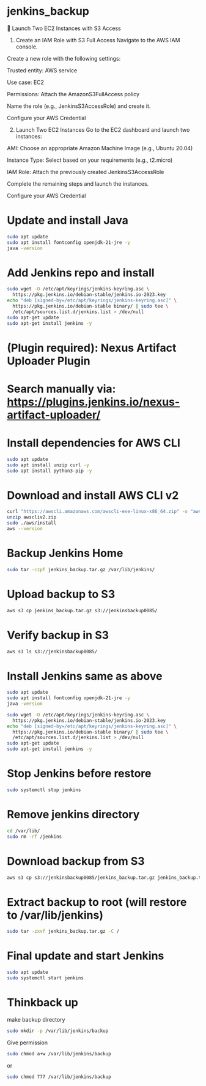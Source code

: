 # jenkins_backup

🚀 Launch Two EC2 Instances with S3 Access
1. Create an IAM Role with S3 Full Access
Navigate to the AWS IAM console.

Create a new role with the following settings:

Trusted entity: AWS service

Use case: EC2

Permissions: Attach the AmazonS3FullAccess policy

Name the role (e.g., JenkinsS3AccessRole) and create it.

Configure your AWS Credential

2. Launch Two EC2 Instances
Go to the EC2 dashboard and launch two instances:

AMI: Choose an appropriate Amazon Machine Image (e.g., Ubuntu 20.04)

Instance Type: Select based on your requirements (e.g., t2.micro)

IAM Role: Attach the previously created JenkinsS3AccessRole

Complete the remaining steps and launch the instances.

Configure your AWS Credential


# Update and install Java
```bash
sudo apt update
sudo apt install fontconfig openjdk-21-jre -y
java -version
```

# Add Jenkins repo and install
```bash
sudo wget -O /etc/apt/keyrings/jenkins-keyring.asc \
  https://pkg.jenkins.io/debian-stable/jenkins.io-2023.key
echo "deb [signed-by=/etc/apt/keyrings/jenkins-keyring.asc]" \
  https://pkg.jenkins.io/debian-stable binary/ | sudo tee \
  /etc/apt/sources.list.d/jenkins.list > /dev/null
sudo apt-get update
sudo apt-get install jenkins -y
```

# (Plugin required): Nexus Artifact Uploader Plugin
# Search manually via: https://plugins.jenkins.io/nexus-artifact-uploader/

# Install dependencies for AWS CLI
```bash
sudo apt update
sudo apt install unzip curl -y
sudo apt install python3-pip -y
```
# Download and install AWS CLI v2
```bash
curl "https://awscli.amazonaws.com/awscli-exe-linux-x86_64.zip" -o "awscliv2.zip"
unzip awscliv2.zip
sudo ./aws/install
aws --version
```
# Backup Jenkins Home
```bash
sudo tar -czpf jenkins_backup.tar.gz /var/lib/jenkins/
```
# Upload backup to S3
```bash
aws s3 cp jenkins_backup.tar.gz s3://jenkinsbackup0085/
```
# Verify backup in S3
```bash
aws s3 ls s3://jenkinsbackup0085/
```

# Install Jenkins same as above
```bash
sudo apt update
sudo apt install fontconfig openjdk-21-jre -y
java -version
```

```bash
sudo wget -O /etc/apt/keyrings/jenkins-keyring.asc \
  https://pkg.jenkins.io/debian-stable/jenkins.io-2023.key
echo "deb [signed-by=/etc/apt/keyrings/jenkins-keyring.asc]" \
  https://pkg.jenkins.io/debian-stable binary/ | sudo tee \
  /etc/apt/sources.list.d/jenkins.list > /dev/null
sudo apt-get update
sudo apt-get install jenkins -y
```

# Stop Jenkins before restore
```bash
sudo systemctl stop jenkins
```
# Remove jenkins directory
```bash
cd /var/lib/
sudo rm -rf /jenkins
```

# Download backup from S3
```bash
aws s3 cp s3://jenkinsbackup0085/jenkins_backup.tar.gz jenkins_backup.tar.gz
```
# Extract backup to root (will restore to /var/lib/jenkins)
```bash
sudo tar -zxvf jenkins_backup.tar.gz -C /
```
# Final update and start Jenkins
```bash
sudo apt update
sudo systemctl start jenkins
```
# Thinkback up
make backup directory 
```bash
sudo mkdir -p /var/lib/jenkins/backup
```
Give permission

```bash
sudo chmod a+w /var/lib/jenkins/backup
```
or

```bash
sudo chmod 777 /var/lib/jenkins/backup
```
